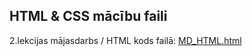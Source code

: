 ## HTML & CSS mācību faili

2.lekcijas mājasdarbs / HTML kods failā: [MD_HTML.html](/MD_HTML.html)


